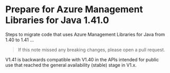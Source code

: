 # Prepare for Azure Management Libraries for Java 1.41.0 #

Steps to migrate code that uses Azure Management Libraries for Java from 1.40 to 1.41 ...

> If this note missed any breaking changes, please open a pull request.

V1.41 is backwards compatible with V1.40 in the APIs intended for public use that reached the general availability (stable) stage in V1.x.
